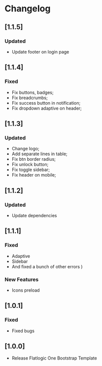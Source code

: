 # Changelog
## [1.1.5]

### Updated

- Update footer on login page

## [1.1.4]

### Fixed

- Fix buttons, badges;
- Fix breadcrumbs;
- Fix success button in notification;
- Fix dropdown adaptive on header;

## [1.1.3]

### Updated

- Change logo;
- Add separate lines in table;
- Fix btn border radius;
- Fix unlock button;
- Fix toggle sidebar;
- Fix header on mobile;

## [1.1.2]

### Updated
    
- Update dependencies
 
## [1.1.1]

### Fixed
    
- Adaptive
- Sidebar
- And fixed a bunch of other errors )

### New Features

- Icons preload

## [1.0.1]
               
### Fixed
                   
- Fixed bugs
## [1.0.0]

- Release Flatlogic One Bootstrap Template

